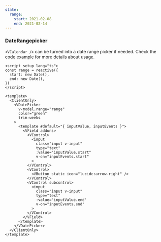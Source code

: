 ```yaml
---
state:
  range:
    start: 2021-02-08
    end: 2021-02-14
---
```


### DateRangepicker

`<VCalendar />` can be turned into a date range picker if needed. Check the
code example for more details about usage.

<!--code-->

```vue
<script setup lang="ts">
const range = reactive({
  start: new Date(),
  end: new Date(),
})
</script>

<template>
  <ClientOnly>
    <VDatePicker
      v-model.range="range"
      color="green"
      trim-weeks
    >
      <template #default="{ inputValue, inputEvents }">
        <VField addons>
          <VControl>
            <input
              class="input v-input"
              type="text"
              :value="inputValue.start"
              v-on="inputEvents.start"
            >
          </VControl>
          <VControl>
            <VButton static icon="lucide:arrow-right" />
          </VControl>
          <VControl subcontrol>
            <input
              class="input v-input"
              type="text"
              :value="inputValue.end"
              v-on="inputEvents.end"
            >
          </VControl>
        </VField>
      </template>
    </VDatePicker>
  </ClientOnly>
</template>
```

<!--/code-->

<!--example-->

<ClientOnly>
  <VDatePicker v-model.range="frontmatter.state.range" color="green" trim-weeks>
    <template v-slot="{ inputValue, inputEvents }">
      <VField addons>
        <VControl expanded icon="lucide:corner-down-right">
          <input class="input v-input" type="text" :value="inputValue.start" v-on="inputEvents.start" />
        </VControl>
        <VControl>
          <VButton static>to</VButton>
        </VControl>
        <VControl expanded icon="lucide:corner-right-up" subcontrol>
          <input class="input v-input" type="text" :value="inputValue.end" v-on="inputEvents.end" />
        </VControl>
      </VField>
    </template>
  </VDatePicker>
</ClientOnly>

<!--/example-->
